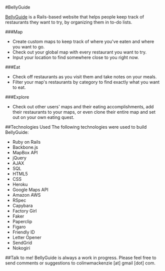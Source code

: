 #BellyGuide

[BellyGuide](http://www.belly-guide.com) is a Rails-based website that helps people keep track of restaurants they want to try, by organizing them in to-do lists.

###Map
 * Create custom maps to keep track of where you've eaten and where you want to go. 
 * Check out your global map with every restaurant you want to try.
 * Input your location to find somewhere close to you right now.

###Eat
* Check off restaurants as you visit them and take notes on your meals. 
* Filter your map's restaurants by category to find exactly what you want to eat. 

###Explore
 * Check out other users' maps and their eating accomplishments, add their restaurants to your maps, or even clone their entire map and set out on your own eating quest.

##Technologies Used
The following technologies were used to build BellyGuide:

 * Ruby on Rails
 * Backbone.js
 * MapBox API
 * jQuery
 * AJAX
 * SQL
 * HTML5
 * CSS
 * Heroku
 * Google Maps API
 * Amazon AWS
 * RSpec
 * Capybara
 * Factory Girl
 * Faker
 * Paperclip
 * Figaro
 * Friendly ID
 * Letter Opener
 * SendGrid
 * Nokogiri

##Talk to me!
BellyGuide is always a work in progress. Please feel free to send comments or suggestions to colinwmackenzie [at] gmail [dot] com.

